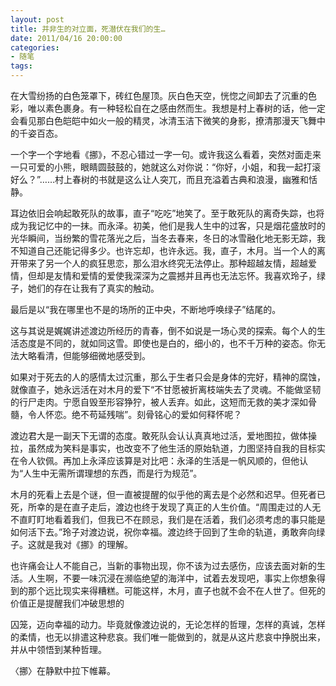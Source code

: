 ```yaml
---
layout: post
title: 并非生的对立面，死潜伏在我们的生…
date: 2011/04/16 20:00:00
categories: 
- 随笔
tags: 
---
```


在大雪纷扬的白色笼罩下，砖红色屋顶。灰白色天空，恍惚之间卸去了沉重的色彩，唯以素色裹身。有一种轻松自在之感由然而生。我想是村上春树的话，他一定会看见那白色皑皑中如火一般的精灵，冰清玉洁下微笑的身影，撩清那漫天飞舞中的千姿百态。

一个字一个字地看《挪》，不忍心错过一字一句。或许我这么看着，突然对面走来一只可爱的小熊，眼睛圆鼓鼓的，她就这么对你说：“你好，小姐，和我一起打滚好么？”……村上春树的书就是这么让人突兀，而且充溢着古典和浪漫，幽雅和恬静。

耳边依旧会响起敢死队的故事，直子“吃吃”地笑了。至于敢死队的离奇失踪，也将成为我记忆中的一抹。而永泽。初美，他们是我人生中的过客，只是烟花盛放时的光华瞬间，当纷繁的雪花落光之后，当冬去春来，冬日的冰雪融化地无影无踪，我不知道自己还能记得多少。也许忘却，也许永远。我，直子，木月。当一个人的离开带来了另一个人的疯狂思恋，那么泪水终究无法停止。那种超越友情，超越爱情，但却是友情和爱情的爱使我深深为之震撼并且再也无法忘怀。我喜欢玲子，绿子，她们的存在让我有了真实的触动。

最后是以“我在哪里也不是的场所的正中央，不断地呼唤绿子”结尾的。

这与其说是娓娓讲述渡边所经历的青春，倒不如说是一场心灵的探索。每个人的生活态度是不同的，就如同这雪。即使也是白的，细小的，也不千万种的姿态。你无法大略看清，但能够细微地感受到。

如果对于死去的人的感情太过沉重，那么于生者只会是身体的完好，精神的腐蚀，就像直子，她永远活在对木月的爱下“不甘愿被折离枝端失去了灵魂。不能做坚韧的行尸走肉。宁愿自毁至形容狰狞，被人丢弃。如此，这短而无救的美才深如骨髓，令人怀恋。绝不苟延残喘”。刻骨铭心的爱如何释怀呢？

渡边君大是一副天下无谓的态度。敢死队会认认真真地过活，爱地图拉，做体操拉，虽然成为笑料是事实，也改变不了他生活的原始轨道，力图坚持自我的目标实在令人钦佩。再加上永泽应该算是对比吧：永泽的生活是一帆风顺的，但他认为“人生中无需所谓理想的东西，而是行为规范”。

木月的死看上去是个谜，但一直被提醒的似乎他的离去是个必然和迟早。但死者已死，所幸的是在直子走后，渡边也终于发现了真正的人生价值。“周围走过的人无不直盯盯地看着我们，但我已不在顾忌，我们是在活着，我们必须考虑的事只能是如何活下去。”玲子对渡边说，祝你幸福。渡边终于回到了生命的轨道，勇敢奔向绿子。这就是我对《挪》的理解。

也许痛会让人不能自己，当新的事物出现，你不该为过去感伤，应该去面对新的生活。人生啊，不要一味沉浸在濒临绝望的海洋中，试着去发现吧，事实上你想象得到的那个远比现实来得糟糕。可能这样，木月，直子也就不会不在人世了。但死的价值正是提醒我们冲破思想的

囚笼，迈向幸福的动力。毕竟就像渡边说的，无论怎样的哲理，怎样的真诚，怎样的柔情，也无以排遣这种悲哀。我们唯一能做到的，就是从这片悲哀中挣脱出来，并从中领悟到某种哲理。

〈挪〉在静默中拉下帷幕。
